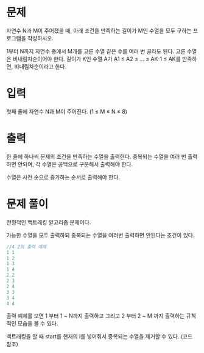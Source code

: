# 문제
자연수 N과 M이 주어졌을 때, 아래 조건을 만족하는 길이가 M인 수열을 모두 구하는 프로그램을 작성하시오.

1부터 N까지 자연수 중에서 M개를 고른 수열
같은 수를 여러 번 골라도 된다.
고른 수열은 비내림차순이어야 한다.
길이가 K인 수열 A가 A1 ≤ A2 ≤ ... ≤ AK-1 ≤ AK를 만족하면, 비내림차순이라고 한다.

# 입력
첫째 줄에 자연수 N과 M이 주어진다. (1 ≤ M ≤ N ≤ 8)

# 출력
한 줄에 하나씩 문제의 조건을 만족하는 수열을 출력한다. 중복되는 수열을 여러 번 출력하면 안되며, 각 수열은 공백으로 구분해서 출력해야 한다.

수열은 사전 순으로 증가하는 순서로 출력해야 한다.

# 문제 풀이
전형적인 백트래킹 알고리즘 문제이다.

가능한 수열을 모두 출력하되 중복되는 수열을 여러번 출력하면 안된다는 조건이 있다.

```cpp
//4 2의 출력 예제
1 1
1 2
1 3
1 4
2 2
2 3
2 4
3 3
3 4
4 4
```
출력 예제를 보면 1 부터 1 ~ N까지 출력하고 그리고 2 부터 2 ~ M 까지 출력하는 규칙적인 모습을 볼 수 있다.

백트래킹을 할 때 start를 현재의 i를 넣어줘서 중복되는 수열을 제거할 수 있다. (코드 참조)
